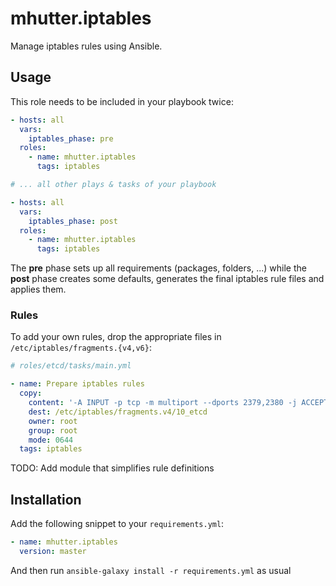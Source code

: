 # mhutter.iptables

Manage iptables rules using Ansible.


## Usage

This role needs to be included in your playbook twice:

```yaml
- hosts: all
  vars:
    iptables_phase: pre
  roles:
    - name: mhutter.iptables
      tags: iptables

# ... all other plays & tasks of your playbook

- hosts: all
  vars:
    iptables_phase: post
  roles:
    - name: mhutter.iptables
      tags: iptables
```

The **pre** phase sets up all requirements (packages, folders, ...) while the
**post** phase creates some defaults, generates the final iptables rule files
and applies them.

### Rules

To add your own rules, drop the appropriate files in
`/etc/iptables/fragments.{v4,v6}`:

```yaml
# roles/etcd/tasks/main.yml

- name: Prepare iptables rules
  copy:
    content: '-A INPUT -p tcp -m multiport --dports 2379,2380 -j ACCEPT'
    dest: /etc/iptables/fragments.v4/10_etcd
    owner: root
    group: root
    mode: 0644
  tags: iptables
```

TODO: Add module that simplifies rule definitions

## Installation

Add the following snippet to your `requirements.yml`:

```yaml
- name: mhutter.iptables
  version: master
```

And then run `ansible-galaxy install -r requirements.yml` as usual
